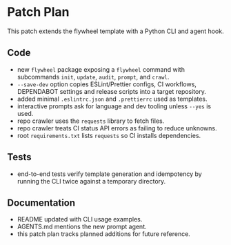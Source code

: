 # Patch Plan

This patch extends the flywheel template with a Python CLI and agent hook.

## Code
- new `flywheel` package exposing a `flywheel` command with subcommands
  `init`, `update`, `audit`, `prompt`, and `crawl`.
- `--save-dev` option copies ESLint/Prettier configs, CI workflows,
  DEPENDABOT settings and release scripts into a target repository.
- added minimal `.eslintrc.json` and `.prettierrc` used as templates.
- interactive prompts ask for language and dev tooling unless `--yes` is used.
- repo crawler uses the `requests` library to fetch files.
- repo crawler treats CI status API errors as failing to reduce unknowns.
- root `requirements.txt` lists `requests` so CI installs dependencies.

## Tests
- end-to-end tests verify template generation and idempotency by running the CLI twice against a temporary directory.

## Documentation
- README updated with CLI usage examples.
- AGENTS.md mentions the new prompt agent.
- this patch plan tracks planned additions for future reference.
